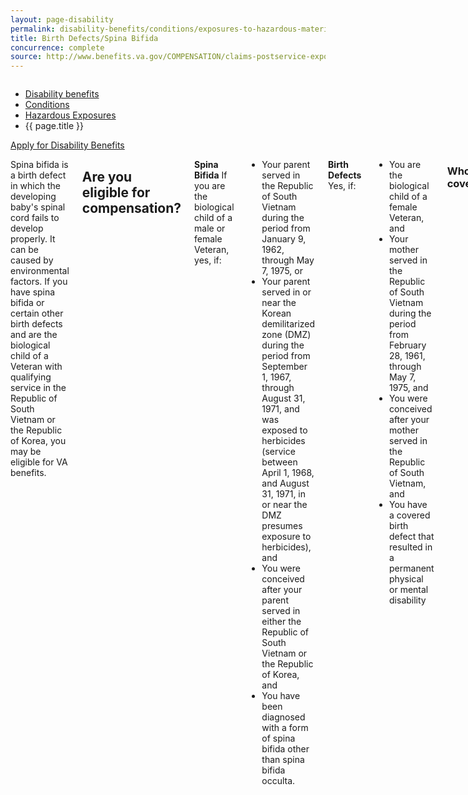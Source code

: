 ```yaml
---
layout: page-disability
permalink: disability-benefits/conditions/exposures-to-hazardous-materials/birth-defects/index.html
title: Birth Defects/Spina Bifida
concurrence: complete
source: http://www.benefits.va.gov/COMPENSATION/claims-postservice-exposures-asbestos.asp
---
```


<div class="splash" markdown="0">
<div class="row" markdown="0">
<div class="small-12 columns" markdown="0">

<ul class="breadcrumbs" role="menubar" aria-label="Primary">
<li class="parent"><a href="{{ site.url }}/disability-benefits/">Disability benefits</a></li>
<li class="parent"><a href="{{ site.url }}/disability-benefits/conditions/">Conditions</a></li>
<li class="parent"><a href="{{ site.url }}/disability-benefits/conditions/exposures-to-hazardous-materials/">Hazardous Exposures</a></li>
<li class="active">{{ page.title }}</li>
</ul>

</div>
</div>
</div>

<div class="main" role="main" markdown="0">

<div class="action-bar">
  <div class="row">
    <div class="small-12 columns">
      <a class="button small start" href="{{ site.url}}/disability-benefits/get/">Apply for Disability Benefits</a>
    </div>
  </div>  
</div>

<div class="section one" markdown="0">
<div class="primary" markdown="0">
<div class="row" markdown="0">
<div class="small-12 columns" markdown="1">

Spina bifida is a birth defect in which the developing baby's spinal cord fails to develop properly. It can be caused by environmental factors. If you have spina bifida or certain other birth defects and are the biological child of a Veteran with qualifying service in the Republic of South Vietnam or the Republic of Korea, you may be eligible for VA benefits.

## Are you eligible for compensation?

**Spina Bifida** 
If you are the biological child of a male or female Veteran, yes, if:

- Your parent served in the Republic of South Vietnam during the period from January 9, 1962, through May 7, 1975, or 
- Your parent served in or near the Korean demilitarized zone (DMZ) during the period from September 1, 1967, through August 31, 1971, and was exposed to herbicides (service between April 1, 1968, and August 31, 1971, in or near the DMZ presumes exposure to herbicides), and 
- You were conceived after your parent served in either the Republic of South Vietnam or the Republic of Korea, and
- You have been diagnosed with a form of spina bifida other than spina bifida occulta.

**Birth Defects** 
Yes, if:
- You are the biological child of a female Veteran, and
- Your mother served in the Republic of South Vietnam during the period from February 28, 1961, through May 7, 1975, and
- You were conceived after your mother served in the Republic of South Vietnam, and
- You have a covered birth defect that resulted in a permanent physical or mental disability

### Who is covered
Your dependents and survivors 

### Available benefits
-	Compensation 
-	Health care 
-	Vocational training


### How it works  
VA provides monetary compensation at one of three disability levels, based on the severity of the disability. VA has no requirements regarding the character of the parent's discharge or the length of his or her service. 

### Learn more:
-  [Spina Bifida and Agent Orange]( http://www.publichealth.va.gov/exposures/agentorange/birth-defects/spina-bifida.asp)

</div>
</div>
</div>
</div>
